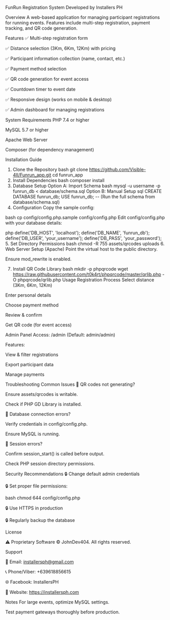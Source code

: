 FunRun Registration System
Developed by Installers PH

Overview
A web-based application for managing participant registrations for running events. Features include multi-step registration, payment tracking, and QR code generation.

Features
✅ Multi-step registration form

✅ Distance selection (3Km, 6Km, 12Km) with pricing

✅ Participant information collection (name, contact, etc.)

✅ Payment method selection

✅ QR code generation for event access

✅ Countdown timer to event date

✅ Responsive design (works on mobile & desktop)

✅ Admin dashboard for managing registrations

System Requirements
PHP 7.4 or higher

MySQL 5.7 or higher

Apache Web Server

Composer (for dependency management)

Installation Guide
1. Clone the Repository
bash
git clone https://github.com/Visible-4II/Funrun_app.git
cd funrun_app
2. Install Dependencies
bash
composer install
3. Database Setup
Option A: Import Schema
bash
mysql -u username -p funrun_db < database/schema.sql
Option B: Manual Setup
sql
CREATE DATABASE funrun_db;
USE funrun_db;
-- (Run the full schema from database/schema.sql)
4. Configuration
Copy the sample config:

bash
cp config/config.php.sample config/config.php
Edit config/config.php with your database details:

php
define('DB_HOST', 'localhost');
define('DB_NAME', 'funrun_db');
define('DB_USER', 'your_username');
define('DB_PASS', 'your_password');
5. Set Directory Permissions
bash
chmod -R 755 assets/qrcodes uploads
6. Web Server Setup (Apache)
Point the virtual host to the public directory.

Ensure mod_rewrite is enabled.

7. Install QR Code Library
bash
mkdir -p phpqrcode
wget https://raw.githubusercontent.com/t0k4rt/phpqrcode/master/qrlib.php -O phpqrcode/qrlib.php
Usage
Registration Process
Select distance (3Km, 6Km, 12Km)

Enter personal details

Choose payment method

Review & confirm

Get QR code (for event access)

Admin Panel
Access: /admin (Default: admin/admin)

Features:

View & filter registrations

Export participant data

Manage payments

Troubleshooting
Common Issues
🔹 QR codes not generating?

Ensure assets/qrcodes is writable.

Check if PHP GD Library is installed.

🔹 Database connection errors?

Verify credentials in config/config.php.

Ensure MySQL is running.

🔹 Session errors?

Confirm session_start() is called before output.

Check PHP session directory permissions.

Security Recommendations
🔒 Change default admin credentials

🔒 Set proper file permissions:

bash
chmod 644 config/config.php

🔒 Use HTTPS in production

🔒 Regularly backup the database

License

⚠️ Proprietary Software © JohnDev404. All rights reserved.

Support

📧 Email: installersph@gmail.com

📞 Phone/Viber: +639618856615

🌐 Facebook: InstallersPH

🔗 Website: https://installersph.com

Notes
For large events, optimize MySQL settings.

Test payment gateways thoroughly before production.

